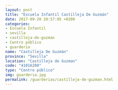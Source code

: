 ```yaml
---
layout: post
title: "Escuela Infantil Castilleja De Guzmán"
date: 2017-09-20 20:57:05 +0200
categories:
- Escuela Infantil
- sevilla
- castilleja-de-guzman
- Centro público
- guarderia
name: "Castilleja De Guzmán"
province: "Sevilla"
location: "Castilleja de Guzman"
code: "41016280"
type: "Centro público"
img: guarderia.jpg
permalink: /guarderias/castilleja-de-guzman.html
---
```

